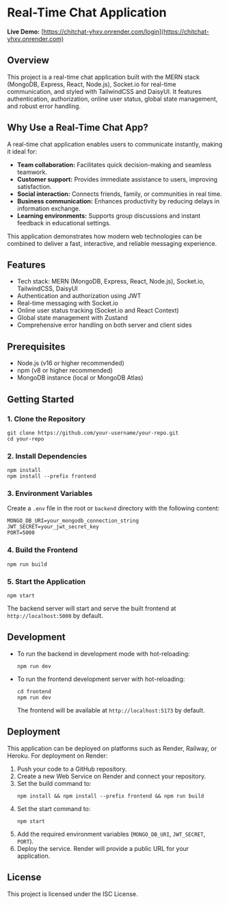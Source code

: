 # Real-Time Chat Application

**Live Demo:** [https://chitchat-yhxv.onrender.com/login](https://chitchat-yhxv.onrender.com)

## Overview
This project is a real-time chat application built with the MERN stack (MongoDB, Express, React, Node.js), Socket.io for real-time communication, and styled with TailwindCSS and DaisyUI. It features authentication, authorization, online user status, global state management, and robust error handling.

## Why Use a Real-Time Chat App?
A real-time chat application enables users to communicate instantly, making it ideal for:
- **Team collaboration:** Facilitates quick decision-making and seamless teamwork.
- **Customer support:** Provides immediate assistance to users, improving satisfaction.
- **Social interaction:** Connects friends, family, or communities in real time.
- **Business communication:** Enhances productivity by reducing delays in information exchange.
- **Learning environments:** Supports group discussions and instant feedback in educational settings.

This application demonstrates how modern web technologies can be combined to deliver a fast, interactive, and reliable messaging experience.

## Features
- Tech stack: MERN (MongoDB, Express, React, Node.js), Socket.io, TailwindCSS, DaisyUI
- Authentication and authorization using JWT
- Real-time messaging with Socket.io
- Online user status tracking (Socket.io and React Context)
- Global state management with Zustand
- Comprehensive error handling on both server and client sides

## Prerequisites
- Node.js (v16 or higher recommended)
- npm (v8 or higher recommended)
- MongoDB instance (local or MongoDB Atlas)

## Getting Started

### 1. Clone the Repository
```
git clone https://github.com/your-username/your-repo.git
cd your-repo
```

### 2. Install Dependencies
```
npm install
npm install --prefix frontend
```

### 3. Environment Variables
Create a `.env` file in the root or `backend` directory with the following content:
```
MONGO_DB_URI=your_mongodb_connection_string
JWT_SECRET=your_jwt_secret_key
PORT=5000
```

### 4. Build the Frontend
```
npm run build
```

### 5. Start the Application
```
npm start
```
The backend server will start and serve the built frontend at `http://localhost:5000` by default.

## Development
- To run the backend in development mode with hot-reloading:
  ```
  npm run dev
  ```
- To run the frontend development server with hot-reloading:
  ```
  cd frontend
  npm run dev
  ```
  The frontend will be available at `http://localhost:5173` by default.

## Deployment
This application can be deployed on platforms such as Render, Railway, or Heroku. For deployment on Render:
1. Push your code to a GitHub repository.
2. Create a new Web Service on Render and connect your repository.
3. Set the build command to:
   ```
   npm install && npm install --prefix frontend && npm run build
   ```
4. Set the start command to:
   ```
   npm start
   ```
5. Add the required environment variables (`MONGO_DB_URI`, `JWT_SECRET`, `PORT`).
6. Deploy the service. Render will provide a public URL for your application.

## License
This project is licensed under the ISC License.
